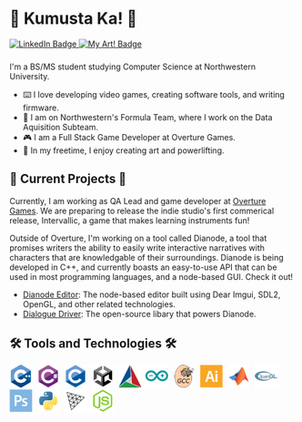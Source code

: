 # 👋 Kumusta Ka! 👋
<div id="badges">
  <a href="https://www.linkedin.com/in/evan-bertis-sample-1987901bb/">
    <img src="https://img.shields.io/badge/LinkedIn-blue?style=for-the-badge&logo=linkedin&logoColor=white" alt="LinkedIn Badge"/>
  </a>
  <a href="https://www.behance.net/evanbertis-?tracking_source=search_users%7Cevan%20bertis-sample">
    <img src="https://img.shields.io/badge/Behance-blue?style=for-the-badge&logo=behance&logoColor=white" alt="My Art! Badge"/>
  </a>
</div>

###

I'm a BS/MS student studying Computer Science at Northwestern University.
* ⌨️ I love developing video games, creating software tools, and writing firmware.
* 🚗 I am on Northwestern's Formula Team, where I work on the Data Aquisition Subteam.
* 🎮 I am a Full Stack Game Developer at Overture Games.
* 🎨 In my freetime, I enjoy creating art and powerlifting.


## 🚧 Current Projects 🚧

Currently, I am working as QA Lead and game developer at [Overture Games](https://www.overture.games/). We are preparing to release the indie studio's first commerical release, Intervallic, a game that makes learning instruments fun!

Outside of Overture, I'm working on a tool called Dianode, a tool that promises writers the ability to easily write interactive narratives with characters that are knowledgable of their surroundings. Dianode is being developed in C++, and currently boasts an easy-to-use API that can be used in most programming languages, and a node-based GUI. Check it out!
* [Dianode Editor](https://github.com/Evan-Bertis-Sample/Dianode-Editor): The node-based editor built using Dear Imgui, SDL2, OpenGL, and other related technologies.
* [Dialogue Driver](https://github.com/Evan-Bertis-Sample/Dialogue-Driver): The open-source libary that powers Dianode.


## 🛠️ Tools and Technologies 🛠️
<div>
  <img src="https://github.com/devicons/devicon/blob/master/icons/cplusplus/cplusplus-original.svg" title="cplusplus" alt="cplusplus" width="40" height="40"/>&nbsp;
  <img src="https://github.com/devicons/devicon/blob/master/icons/csharp/csharp-original.svg" title="csharp" alt="csharp" width="40" height="40"/>&nbsp;
  <img src="https://github.com/devicons/devicon/blob/master/icons/c/c-original.svg" title="c" alt="c" width="40" height="40"/>&nbsp;
  <img src="https://github.com/devicons/devicon/blob/master/icons/unity/unity-original.svg" title="unity" alt="unity" width="40" height="40"/>&nbsp;
  <img src="https://github.com/devicons/devicon/blob/master/icons/cmake/cmake-original.svg" title="cmake" alt="cmake" width="40" height="40"/>&nbsp;
  <img src="https://github.com/devicons/devicon/blob/master/icons/arduino/arduino-original.svg" title="arduino" alt="arduino" width="40" height="40"/>&nbsp;
  <img src="https://github.com/devicons/devicon/blob/master/icons/gcc/gcc-original.svg" title="gcc" alt="gcc" width="40" height="40"/>&nbsp;
  <img src="https://github.com/devicons/devicon/blob/master/icons/illustrator/illustrator-plain.svg" title="illustrator" alt="illustrator" width="40" height="40"/>&nbsp;
  <img src="https://github.com/devicons/devicon/blob/master/icons/matlab/matlab-original.svg" title="matlab" alt="matlab" width="40" height="40"/>&nbsp;
  <img src="https://github.com/devicons/devicon/blob/master/icons/opengl/opengl-original.svg" title="opengl" alt="opengl" width="40" height="40"/>&nbsp;
  <img src="https://github.com/devicons/devicon/blob/master/icons/photoshop/photoshop-plain.svg" title="photoshop" alt="photoshop" width="40" height="40"/>&nbsp;
  <img src="https://github.com/devicons/devicon/blob/master/icons/python/python-original.svg" title="python" alt="python" width="40" height="40"/>&nbsp;
  <img src="https://github.com/devicons/devicon/blob/master/icons/threejs/threejs-original.svg" title="threejs" alt="threejs" width="40" height="40"/>&nbsp;
  <img src="https://github.com/devicons/devicon/blob/master/icons/nodejs/nodejs-original.svg" title="nodejs" alt="nodejs" width="40" height="40"/>&nbsp;
</div>

<!---
---
### 🔥 My Stats 🔥
[![GitHub Streak](http://github-readme-streak-stats.herokuapp.com?user=Evan-Bertis-Sample&theme=dark)](https://git.io/streak-stats)
<br/><br/>
[![Top Langs](https://github-readme-stats-git-masterrstaa-rickstaa.vercel.app/api/top-langs/?username=Evan-Bertis-Sample&layout=compact&theme=dark)](https://github.com/anuraghazra/github-readme-stats)
-->

